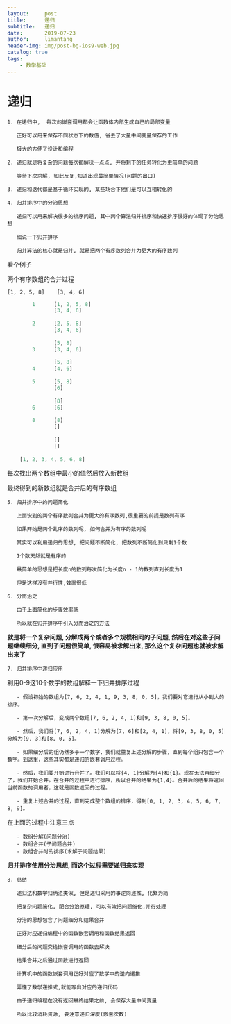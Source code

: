 ```yaml
---
layout:     post
title:      递归
subtitle:   递归
date:       2019-07-23
author:     limantang
header-img: img/post-bg-ios9-web.jpg
catalog: true
tags:
    - 数学基础
---
```


# 递归

    1. 在递归中,  每次的嵌套调用都会让函数体内部生成自己的局部变量
    
       正好可以用来保存不同状态下的数值, 省去了大量中间变量保存的工作
    
       极大的方便了设计和编程
    
    2. 递归就是将复杂的问题每次都解决一点点, 并将剩下的任务转化为更简单的问题
    
       等待下次求解, 如此反复,知道出现最简单情况(问题的出口)
    
    3. 递归和迭代都是基于循环实现的, 某些场合下他们是可以互相转化的
    
    4. 归并排序中的分治思想

       递归可以用来解决很多的排序问题, 其中两个算法归并排序和快速排序很好的体现了分治思想
    
       细说一下归并排序
    
       归并算法的核心就是归并, 就是把两个有序数列合并为更大的有序数列

   看个例子

   两个有序数组的合并过程

   `[1, 2, 5, 8]    [3, 4, 6]`

   ```typescript
           1      [1, 2, 5, 8]    
                  [3, 4, 6]
       
           2      [2, 5, 8]    
                  [3, 4, 6]
       
                  [5, 8]    
           3      [3, 4, 6]
       
                  [5, 8]    
           4      [4, 6]
       
           5      [5, 8]    
                  [6]
       
                  [8]    
           6      [6]
       
           8      [8]    
                  []
       
                  []    
                  []
       
       [1, 2, 3, 4, 5, 6, 8] 
   ```

   每次找出两个数组中最小的值然后放入新数组

   最终得到的新数组就是合并后的有序数组

    5. 归并排序中的问题简化

       上面说到的两个有序数列合并为更大的有序数列,很重要的前提是数列有序
    
       如果开始是两个乱序的数列呢, 如何合并为有序的数列呢
    
       其实可以利用递归的思想, 把问题不断简化, 把数列不断简化到只剩1个数
    
       1个数天然就是有序的
    
       最简单的思想是把长度n的数列每次简化为长度n - 1的数列直到长度为1
    
       但是这样没有并行性,效率很低

    6. 分而治之

       由于上面简化的步骤效率低
    
       所以就在归并排序中引入分而治之的方法

   **就是将一个复杂问题, 分解成两个或者多个规模相同的子问题, 然后在对这些子问题继续细分, 直到子问题很简单, 很容易被求解出来, 那么这个复杂问题也就被求解出来了**

    7. 归并排序中递归应用

   利用0-9这10个数字的数组解释一下归并排序过程

       - 假设初始的数组为[7, 6, 2, 4, 1, 9, 3, 8, 0, 5]，我们要对它进行从小到大的排序。
    
       - 第一次分解后，变成两个数组[7, 6, 2, 4, 1]和[9, 3, 8, 0, 5]。
    
       - 然后，我们将[7, 6, 2, 4, 1]分解为[7, 6]和[2, 4, 1]，将[9, 3, 8, 0, 5]分解为[9, 3]和[8, 0, 5]。
    
       - 如果细分后的组仍然多于一个数字，我们就重复上述分解的步骤，直到每个组只包含一个数字。到这里，这些其实都是递归的嵌套调用过程。
    
       - 然后，我们要开始进行合并了。我们可以将{4, 1}分解为{4}和{1}。现在无法再细分了，我们开始合并。在合并的过程中进行排序，所以合并的结果为{1,4}。合并后的结果将返回当前函数的调用者，这就是函数返回的过程。
    
       - 重复上述合并的过程，直到完成整个数组的排序，得到[0, 1, 2, 3, 4, 5, 6, 7, 8, 9]。

     

   在上面的过程中注意三点

       - 数组分解(问题分治)
       - 数组合并(子问题合并)
       - 数组合并时的排序(求解子问题结果)
   
   **归并排序使用分治思想, 而这个过程需要递归来实现**

    8. 总结

       递归法和数学归纳法类似, 但是递归采用的事逆向递推, 化繁为简
    
       把复杂问题简化, 配合分治原理, 可以有效把问题细化,并行处理
    
       分治的思想包含了问题细分和结果合并
    
       正好对应递归编程中的函数嵌套调用和函数结果返回
    
       细分后的问题交给嵌套调用的函数去解决
    
       结果合并之后通过函数进行返回
    
       计算机中的函数嵌套调用正好对应了数学中的逆向递推
    
       弄懂了数学递推式,就能写出对应的递归代码
    
       由于递归编程在没有返回最终结果之前, 会保存大量中间变量
    
       所以比较消耗资源, 要注意递归深度(嵌套次数)
